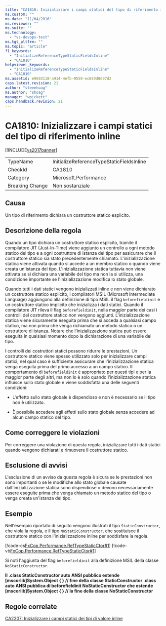 ```yaml
---
title: "CA1810: Inizializzare i campi statici del tipo di riferimento inline | Microsoft Docs"
ms.custom: ""
ms.date: "11/04/2016"
ms.reviewer: ""
ms.suite: ""
ms.technology: 
  - "vs-devops-test"
ms.tgt_pltfrm: ""
ms.topic: "article"
f1_keywords: 
  - "InitializeReferenceTypeStaticFieldsInline"
  - "CA1810"
helpviewer_keywords: 
  - "InitializeReferenceTypeStaticFieldsInline"
  - "CA1810"
ms.assetid: e9693118-a914-4efb-9550-ec659d8d97d2
caps.latest.revision: 21
author: "stevehoag"
ms.author: "shoag"
manager: "wpickett"
caps.handback.revision: 21
---
```

# CA1810: Inizializzare i campi statici del tipo di riferimento inline
[!INCLUDE[vs2017banner](../code-quality/includes/vs2017banner.md)]

|||  
|-|-|  
|TypeName|InitializeReferenceTypeStaticFieldsInline|  
|CheckId|CA1810|  
|Category|Microsoft.Performance|  
|Breaking Change|Non sostanziale|  
  
## Causa  
 Un tipo di riferimento dichiara un costruttore statico esplicito.  
  
## Descrizione della regola  
 Quando un tipo dichiara un costruttore statico esplicito, tramite il compilatore JIT \(Just\-In\-Time\) viene aggiunto un controllo a ogni metodo statico del tipo e a ogni costruttore di istanza del tipo per assicurare che il costruttore statico sia stato precedentemente chiamato.  L'inizializzazione statica viene attivata quando si accede a un membro statico o quando viene creata un'istanza del tipo.  L'inizializzazione statica tuttavia non viene attivata se si dichiara una variabile del tipo ma non la si utilizza, una condizione importante se l'inizializzazione modifica lo stato globale.  
  
 Quando tutti i dati statici vengono inizializzati inline e non viene dichiarato un costruttore statico esplicito, i compilatori MSIL \(Microsoft Intermediate Language\) aggiungono alla definizione di tipo MSIL il flag `beforefieldinit` e un costruttore statico implicito che inizializza i dati statici.  Quando il compilatore JIT rileva il flag `beforefieldinit`, nella maggior parte dei casi i controlli del costruttore statico non vengono aggiunti.  L'inizializzazione statica viene sicuramente eseguita prima che si acceda a qualsiasi campo statico, ma non prima che venga richiamato un metodo statico o un costruttore di istanza.  Notare che l'inizializzazione statica può essere eseguita in qualsiasi momento dopo la dichiarazione di una variabile del tipo.  
  
 I controlli dei costruttori statici possono ridurre le prestazioni.  Un costruttore statico viene spesso utilizzato solo per inizializzare campi statici, nel qual caso è sufficiente assicurare che l'inizializzazione statica venga eseguita prima del primo accesso a un campo statico.  Il comportamento di `beforefieldinit` è appropriato per questi tipi e per la maggior parte degli altri,  ma non lo è solo quando l'inizializzazione statica influisce sullo stato globale e viene soddisfatta una delle seguenti condizioni:  
  
-   L'effetto sullo stato globale è dispendioso e non è necessario se il tipo non è utilizzato.  
  
-   È possibile accedere agli effetti sullo stato globale senza accedere ad alcun campo statico del tipo.  
  
## Come correggere le violazioni  
 Per correggere una violazione di questa regola, inizializzare tutti i dati statici quando vengono dichiarati e rimuovere il costruttore statico.  
  
## Esclusione di avvisi  
 L'esclusione di un avviso da questa regola è sicura se le prestazioni non sono importanti o se le modifiche allo stato globale causate dall'inizializzazione statica sono dispendiose o devono necessariamente essere eseguite prima che venga chiamato un metodo statico del tipo o venga creata un'istanza del tipo.  
  
## Esempio  
 Nell'esempio riportato di seguito vengono illustrati il tipo `StaticConstructor`, che viola la regola, e il tipo `NoStaticConstructor`, che sostituisce il costruttore statico con l'inizializzazione inline per soddisfare la regola.  
  
 [!code-cs[FxCop.Performance.RefTypeStaticCtor#1](../code-quality/codesnippet/CSharp/ca1810-initialize-reference-type-static-fields-inline_1.cs)]
 [!code-vb[FxCop.Performance.RefTypeStaticCtor#1](../code-quality/codesnippet/VisualBasic/ca1810-initialize-reference-type-static-fields-inline_1.vb)]  
  
 Si noti l'aggiunta del flag `beforefieldinit` alla definizione MSIL della classe `NoStaticConstructor`.  
  
  **Il .class StaticConstructor auto ANSI pubblico estende \[mscorlib\]System.Object { } \/\/ fine della classe StaticConstructor .class auto ANSI pubblica di beforefieldinit NoStaticConstructor che estende \[mscorlib\]System.Object { } \/\/ la fine della classe NoStaticConstructor**   
## Regole correlate  
 [CA2207: Inizializzare i campi statici dei tipi di valore inline](../code-quality/ca2207-initialize-value-type-static-fields-inline.md)
